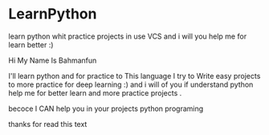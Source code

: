 # LearnPython
learn python whit practice projects in use VCS  and i will you help me for learn better :)

Hi My Name Is Bahmanfun 

I'll learn  python and for practice to This language I try to Write easy projects to more practice for deep learning :)
and i will of you if understand python help me for better learn and more practice projects .


becoce
I CAN
help you in your projects python programing 


thanks for read this text


